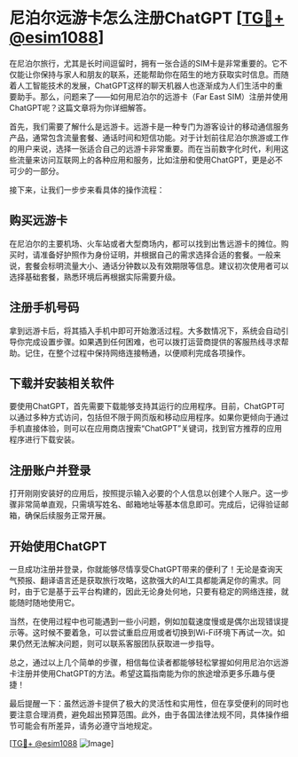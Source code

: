 # 尼泊尔远游卡怎么注册ChatGPT [[TG💪+ @esim1088](https://t.me/s/esim1088)]

在尼泊尔旅行，尤其是长时间逗留时，拥有一张合适的SIM卡是非常重要的。它不仅能让你保持与家人和朋友的联系，还能帮助你在陌生的地方获取实时信息。而随着人工智能技术的发展，ChatGPT这样的聊天机器人也逐渐成为人们生活中的重要助手。那么，问题来了——如何用尼泊尔的远游卡（Far East SIM）注册并使用ChatGPT呢？这篇文章将为你详细解答。

首先，我们需要了解什么是远游卡。远游卡是一种专门为游客设计的移动通信服务产品，通常包含流量套餐、通话时间和短信功能。对于计划前往尼泊尔旅游或工作的用户来说，选择一张适合自己的远游卡非常重要。而在当前数字化时代，利用这些流量来访问互联网上的各种应用和服务，比如注册和使用ChatGPT，更是必不可少的一部分。

接下来，让我们一步步来看具体的操作流程：

## 购买远游卡

在尼泊尔的主要机场、火车站或者大型商场内，都可以找到出售远游卡的摊位。购买时，请准备好护照作为身份证明，并根据自己的需求选择合适的套餐。一般来说，套餐会标明流量大小、通话分钟数以及有效期限等信息。建议初次使用者可以选择基础套餐，熟悉环境后再根据实际需要升级。

## 注册手机号码

拿到远游卡后，将其插入手机中即可开始激活过程。大多数情况下，系统会自动引导你完成设置步骤。如果遇到任何困难，也可以拨打运营商提供的客服热线寻求帮助。记住，在整个过程中保持网络连接畅通，以便顺利完成各项操作。

## 下载并安装相关软件

要使用ChatGPT，首先需要下载能够支持其运行的应用程序。目前，ChatGPT可以通过多种方式访问，包括但不限于网页版和移动应用程序。如果你更倾向于通过手机直接体验，则可以在应用商店搜索“ChatGPT”关键词，找到官方推荐的应用程序进行下载安装。

## 注册账户并登录

打开刚刚安装好的应用后，按照提示输入必要的个人信息以创建个人账户。这一步骤非常简单直观，只需填写姓名、邮箱地址等基本信息即可。完成后，记得验证邮箱，确保后续服务正常开展。

## 开始使用ChatGPT

一旦成功注册并登录，你就能够尽情享受ChatGPT带来的便利了！无论是查询天气预报、翻译语言还是获取旅行攻略，这款强大的AI工具都能满足你的需求。同时，由于它是基于云平台构建的，因此无论身处何地，只要有稳定的网络连接，就能随时随地使用它。

当然，在使用过程中也可能遇到一些小问题，例如加载速度慢或是偶尔出现错误提示等。这时候不要着急，可以尝试重启应用或者切换到Wi-Fi环境下再试一次。如果仍然无法解决问题，则可以联系客服团队获取进一步指导。

总之，通过以上几个简单的步骤，相信每位读者都能够轻松掌握如何用尼泊尔远游卡注册并使用ChatGPT的方法。希望这篇指南能为你的旅途增添更多乐趣与便捷！

最后提醒一下：虽然远游卡提供了极大的灵活性和实用性，但在享受便利的同时也要注意合理消费，避免超出预算范围。此外，由于各国法律法规不同，具体操作细节可能会有所差异，请务必遵守当地规定。

[[TG💪+ @esim1088](https://t.me/s/esim1088) ![Image](https://i.postimg.cc/4NQfJmqS/Snipaste-2025-05-13-00-14-12.png)]